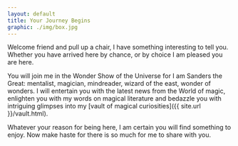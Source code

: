 ```yaml
---
layout: default
title: Your Journey Begins
graphic: ./img/box.jpg
---
```

Welcome friend and pull up a chair, I have something interesting to tell you. 
Whether you have arrived here by chance, or by choice I am pleased you are here.

You will join me in the Wonder Show of the Universe for I am Sanders the Great: 
mentalist, magician, mindreader, wizard of the east, wonder of wonders. 
I will entertain you with the latest news from the World of magic, 
enlighten you with my words on magical literature and bedazzle you with intriguing 
glimpses into my [vault of magical curiosities]({{ site.url }}/vault.html).

Whatever your reason for being here, I am certain you will find something to enjoy. Now make haste for there is so much for me to share with you.

